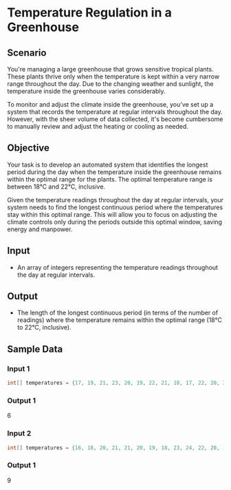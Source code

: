 # Temperature Regulation in a Greenhouse

## Scenario

You're managing a large greenhouse that grows sensitive tropical plants. These plants thrive only when the temperature is kept within a very narrow range throughout the day. Due to the changing weather and sunlight, the temperature inside the greenhouse varies considerably.

To monitor and adjust the climate inside the greenhouse, you've set up a system that records the temperature at regular intervals throughout the day. However, with the sheer volume of data collected, it's become cumbersome to manually review and adjust the heating or cooling as needed.

## Objective

Your task is to develop an automated system that identifies the longest period during the day when the temperature inside the greenhouse remains within the optimal range for the plants. The optimal temperature range is between 18°C and 22°C, inclusive.

Given the temperature readings throughout the day at regular intervals, your system needs to find the longest continuous period where the temperatures stay within this optimal range. This will allow you to focus on adjusting the climate controls only during the periods outside this optimal window, saving energy and manpower.

## Input

- An array of integers representing the temperature readings throughout the day at regular intervals.

## Output

- The length of the longest continuous period (in terms of the number of readings) where the temperature remains within the optimal range (18°C to 22°C, inclusive).

## Sample Data

### Input 1
```java
int[] temperatures = {17, 19, 21, 23, 20, 19, 22, 21, 18, 17, 22, 20, 21};
```
### Output 1
6

### Input 2
```java
int[] temperatures = {16, 18, 20, 21, 21, 20, 19, 18, 23, 24, 22, 20, 19, 18, 17};
```
### Output 1
9

